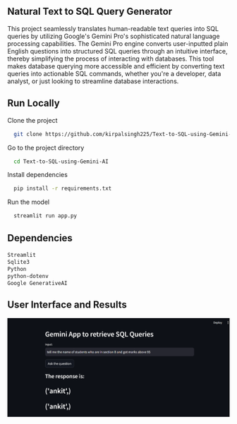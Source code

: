 
## Natural Text to SQL Query Generator

This project seamlessly translates human-readable text queries into SQL queries by utilizing Google's Gemini Pro's sophisticated natural language processing capabilities. The Gemini Pro engine converts user-inputted plain English questions into structured SQL queries through an intuitive interface, thereby simplifying the process of interacting with databases. This tool makes database querying more accessible and efficient by converting text queries into actionable SQL commands, whether you're a developer, data analyst, or just looking to streamline database interactions.
## Run Locally

Clone the project

```bash
  git clone https://github.com/kirpalsingh225/Text-to-SQL-using-Gemini-AI
```

Go to the project directory

```bash
  cd Text-to-SQL-using-Gemini-AI

```

Install dependencies

```bash
  pip install -r requirements.txt
```

Run the model

```bash
  streamlit run app.py
```

## Dependencies
    Streamlit
    Sqlite3
    Python
    python-dotenv
    Google GenerativeAI


## User Interface and Results

![img](https://github.com/kirpalsingh225/Text-to-SQL-using-Gemini-AI/blob/main/assets/ui.png)




 
